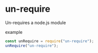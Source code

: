 # un-require
Un-requires a node.js module

example
```js
const unRequire = require("un-require");
unRequire("un-require");
```